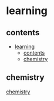 # learning

## contents
- [learning](#learning)
  - [contents](#contents)
  - [chemistry](#chemistry)

## chemistry

[chemistry](chemistry.md)